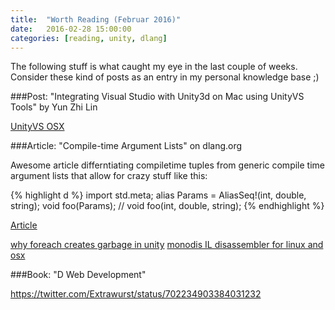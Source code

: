```yaml
---
title:  "Worth Reading (Februar 2016)"
date:   2016-02-28 15:00:00
categories: [reading, unity, dlang]
---
```


The following stuff is what caught my eye in the last couple of weeks. Consider these kind of posts as an entry in my personal knowledge base ;)

###Post: "Integrating Visual Studio with Unity3d on Mac using UnityVS Tools" by Yun Zhi Lin

[UnityVS OSX](https://www.yunspace.com/post/integrating-visual-studio-with-unity3d-on-mac-using-unityvs-tools/)

###Article: "Compile-time Argument Lists" on dlang.org

Awesome article differntiating compiletime tuples from generic compile time argument lists that allow for crazy stuff like this:

{% highlight d %}
import std.meta;
alias Params = AliasSeq!(int, double, string);
void foo(Params); // void foo(int, double, string);
{% endhighlight %}

[Article](http://dlang.org/ctarguments.html)

[why foreach creates garbage in unity](http://codingadventures.me/2016/02/15/unity-mono-runtime-the-truth-about-disposable-value-types/)
[monodis IL disassembler for linux and osx](http://www.mono-project.com/docs/tools+libraries/tools/monodis/)

###Book: "D Web Development"

https://twitter.com/Extrawurst/status/702234903384031232